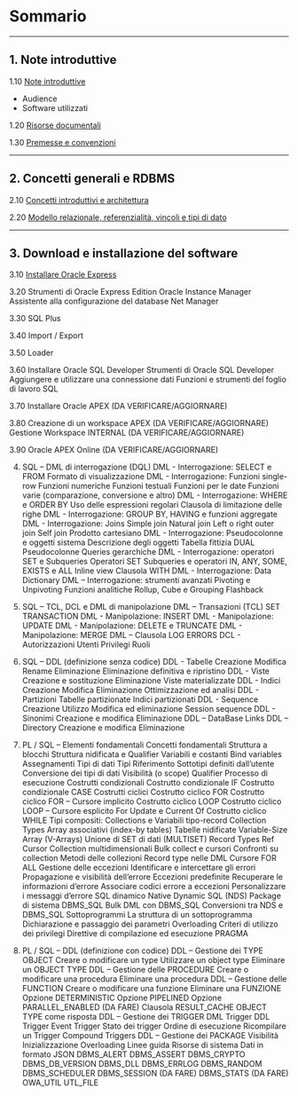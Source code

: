 # Sommario

-----------------------------------
## 1. Note introduttive

1.10 [Note introduttive](https://github.com/pmarconcini/DB_Oracle_Corso_Base/edit/master/110_note_introduttive.md)
- Audience
- Software utilizzati

1.20 [Risorse documentali](https://github.com/pmarconcini/DB_Oracle_Corso_Base/blob/master/120_risorse_documentali)

1.30 [Premesse e convenzioni](https://github.com/pmarconcini/DB_Oracle_Corso_Base/blob/master/130_premesse_e_convenzioni.md) 

-----------------------------------
## 2. Concetti generali e RDBMS

2.10 [Concetti introduttivi e architettura](https://github.com/pmarconcini/DB_Oracle_Corso_Base/blob/master/210_concetti_introduttivi_e_architettura.md)

2.20 [Modello relazionale, referenzialità, vincoli e tipi di dato](https://github.com/pmarconcini/DB_Oracle_Corso_Base/edit/master/220_modello_relazionale_referenzialita_vincoli_tipi.md)

-----------------------------------
## 3.	Download e installazione del software

3.10 [Installare Oracle Express](https://github.com/pmarconcini/DB_Oracle_Corso_Base/blob/master/310_installare_oracle_express.md)

3.20 
Strumenti di Oracle Express Edition
Oracle Instance Manager
Assistente alla configurazione del database
Net Manager

3.30
SQL Plus

3.40 Import / Export

3.50
Loader

3.60
Installare Oracle SQL Developer
Strumenti di Oracle SQL Developer
Aggiungere e utilizzare una connessione dati
Funzioni e strumenti del foglio di lavoro SQL

3.70
Installare Oracle APEX (DA VERIFICARE/AGGIORNARE)

3.80
Creazione di un workspace APEX (DA VERIFICARE/AGGIORNARE)
Gestione Workspace INTERNAL (DA VERIFICARE/AGGIORNARE)

3.90
Oracle APEX Online (DA VERIFICARE/AGGIORNARE)



4.	SQL – DML di interrogazione (DQL)
DML - Interrogazione: SELECT e FROM
  Formato di visualizzazione
DML - Interrogazione: Funzioni single-row
  Funzioni numeriche
  Funzioni testuali
  Funzioni per le date
  Funzioni varie (comparazione, conversione e altro)
DML - Interrogazione: WHERE e ORDER BY
  Uso delle espressioni regolari
  Clausola di limitazione delle righe
DML - Interrogazione: GROUP BY, HAVING e funzioni aggregate
DML - Interrogazione: Joins
  Simple join
  Natural join
  Left o right outer join
  Self join
  Prodotto cartesiano
DML - Interrogazione: Pseudocolonne e oggetti sistema
  Descrizione degli oggetti
  Tabella fittizia DUAL
  Pseudocolonne
  Queries gerarchiche
DML - Interrogazione: operatori SET e Subqueries
  Operatori SET
  Subqueries e operatori IN, ANY, SOME, EXISTS e ALL
  Inline view
  Clausola WITH
DML - Interrogazione: Data Dictionary
DML – Interrogazione: strumenti avanzati
  Pivoting e Unpivoting
  Funzioni analitiche
  Rollup, Cube e Grouping
  Flashback

5.	SQL – TCL, DCL e DML di manipolazione
DML – Transazioni (TCL)
  SET TRANSACTION
DML - Manipolazione: INSERT
DML - Manipolazione: UPDATE
DML - Manipolazione: DELETE e TRUNCATE
DML - Manipolazione: MERGE
DML – Clausola LOG ERRORS
DCL - Autorizzazioni
  Utenti
  Privilegi
  Ruoli

6.	SQL – DDL (definizione senza codice)
DDL - Tabelle
  Creazione
  Modifica
  Rename
  Eliminazione
  Eliminazione definitiva e ripristino
DDL - Viste
  Creazione e sostituzione
  Eliminazione
  Viste materializzate
DDL - Indici
  Creazione
  Modifica
  Eliminazione
  Ottimizzazione ed analisi
DDL - Partizioni
  Tabelle partizionate
  Indici partizionati
DDL - Sequence
  Creazione
  Utilizzo
  Modifica ed eliminazione
  Session sequence
DDL - Sinonimi
  Creazione e modifica
  Eliminazione
DDL – DataBase Links
DDL – Directory
  Creazione e modifica
  Eliminazione

7.	PL / SQL – Elementi fondamentali
Concetti fondamentali
  Struttura a blocchi
  Struttura nidificata e Qualifier
  Variabili e costanti
  Bind variables
  Assegnamenti
  Tipi di dati
  Tipi Riferimento
  Sottotipi definiti dall’utente
  Conversione dei tipi di dati
  Visibilità (o scope)
  Qualifier
  Processo di esecuzione
Costrutti condizionali
  Costrutto condizionale IF
  Costrutto condizionale CASE
Costrutti ciclici
  Costrutto ciclico FOR
  Costrutto ciclico FOR – Cursore implicito
  Costrutto ciclico LOOP
  Costrutto ciclico LOOP – Cursore esplicito
  For Update e Current Of
  Costrutto ciclico WHILE
Tipi compositi: Collections e Variabili tipo-record
  Collection Types
  Array associativi (index-by tables)
  Tabelle nidificate
  Variable-Size Array (V-Arrays)
  Unione di SET di dati (MULTISET)
  Record Types
  Ref Cursor
  Collection multidimensionali
  Bulk collect e cursori
  Confronti su collection
  Metodi delle collezioni
  Record type nelle DML
  Cursore FOR ALL
Gestione delle eccezioni
  Identificare e intercettare gli errori
  Propagazione e visibilità dell’errore
  Eccezioni predefinite
  Recuperare le informazioni d’errore
  Associare codici errore a eccezioni
  Personalizzare i messaggi d’errore
SQL dinamico
  Native Dynamic SQL (NDS)
  Package di sistema DBMS_SQL
  Bulk DML con DBMS_SQL
  Conversioni tra NDS e DBMS_SQL
  Sottoprogrammi
  La struttura di un sottoprogramma
  Dichiarazione e passaggio dei parametri
  Overloading
  Criteri di utilizzo dei privilegi
  Direttive di compilazione ed esecuzione
  PRAGMA

8.	PL / SQL – DDL (definizione con codice)
DDL – Gestione dei TYPE OBJECT
  Creare o modificare un type
  Utilizzare un object type
  Eliminare un OBJECT TYPE
DDL – Gestione delle PROCEDURE
  Creare o modificare una procedura
  Eliminare una procedura
DDL – Gestione delle FUNCTION
  Creare o modificare una funzione
  Eliminare una FUNZIONE
  Opzione DETERMINISTIC
  Opzione PIPELINED
  Opzione PARALLEL_ENABLED (DA FARE)
  Clausola RESULT_CACHE
  OBJECT TYPE come risposta
DDL – Gestione dei TRIGGER
  DML Trigger
  DDL Trigger
  Event Trigger
  Stato dei trigger
  Ordine di esecuzione
  Ricompilare un Trigger
  Compound Triggers
DDL – Gestione dei PACKAGE
  Visibilità
  Inizializzazione
  Overloading
  Linee guida
Risorse di sistema
  Dati in formato JSON
  DBMS_ALERT
  DBMS_ASSERT
  DBMS_CRYPTO
  DBMS_DB_VERSION
  DBMS_DLL
  DBMS_ERRLOG
  DBMS_RANDOM
  DBMS_SCHEDULER
  DBMS_SESSION (DA FARE)
  DBMS_STATS (DA FARE)
  OWA_UTIL
  UTL_FILE

